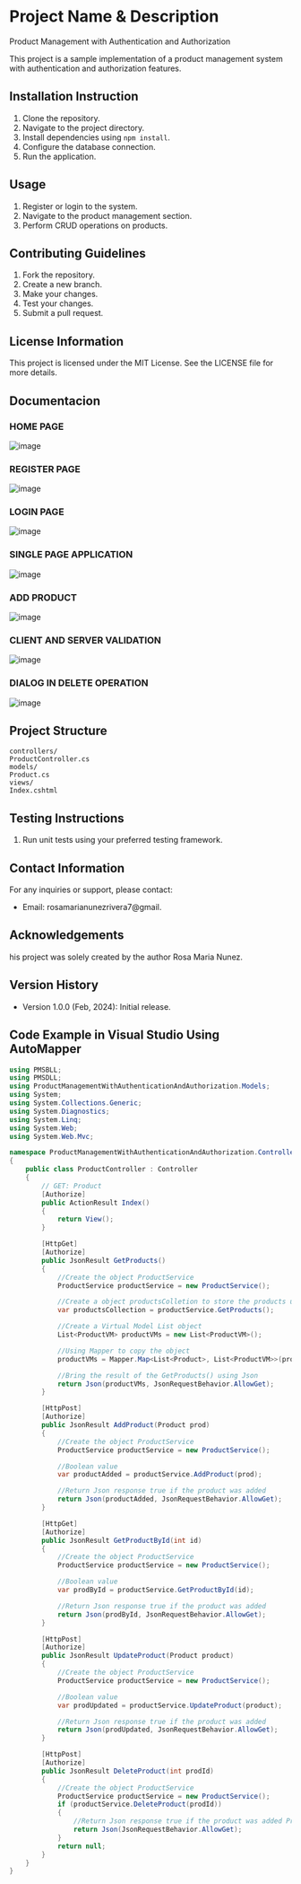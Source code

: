 # Project Name & Description
Product Management with Authentication and Authorization

This project is a sample implementation of a product management system with authentication and authorization features.

## Installation Instruction
1. Clone the repository.
2. Navigate to the project directory.
3. Install dependencies using `npm install`.
4. Configure the database connection.
5. Run the application.

## Usage
1. Register or login to the system.
2. Navigate to the product management section.
3. Perform CRUD operations on products.

## Contributing Guidelines
1. Fork the repository.
2. Create a new branch.
3. Make your changes.
4. Test your changes.
5. Submit a pull request.

## License Information
This project is licensed under the MIT License. See the LICENSE file for more details.

## Documentacion
### HOME PAGE
![image](https://github.com/RosaNunezRivera/product-management-with-authentication-and-authorization/assets/146019823/bca7bbe9-e0b7-4495-a6f1-425dee7dafb9)

### REGISTER PAGE
![image](https://github.com/RosaNunezRivera/product-management-with-authentication-and-authorization/assets/146019823/05b01958-9d90-46c3-8801-b293e248d3fb)

### LOGIN PAGE
![image](https://github.com/RosaNunezRivera/product-management-with-authentication-and-authorization/assets/146019823/7d42ee95-2641-41fb-95ad-d22759ef6994)

### SINGLE PAGE APPLICATION 
![image](https://github.com/RosaNunezRivera/product-management-with-authentication-and-authorization/assets/146019823/1124e711-186d-4b7c-afb9-23ef0b6cd813)

### ADD PRODUCT 
![image](https://github.com/RosaNunezRivera/product-management-with-authentication-and-authorization/assets/146019823/a3523769-a8be-4c0a-a037-55566b3c9e17)

### CLIENT AND SERVER VALIDATION 
![image](https://github.com/RosaNunezRivera/product-management-with-authentication-and-authorization/assets/146019823/bd9e0da0-0687-4853-971b-000145f0e46f)

### DIALOG IN DELETE OPERATION
![image](https://github.com/RosaNunezRivera/product-management-with-authentication-and-authorization/assets/146019823/23208c52-3753-4927-8b28-730af25a8499)

## Project Structure
```
controllers/
ProductController.cs
models/
Product.cs
views/
Index.cshtml
```

## Testing Instructions
1. Run unit tests using your preferred testing framework.

## Contact Information
For any inquiries or support, please contact:
- Email: rosamarianunezrivera7@gmail.

## Acknowledgements
his project was solely created by the author Rosa Maria Nunez.

## Version History
- Version 1.0.0 (Feb, 2024): Initial release.

## Code Example in Visual Studio Using AutoMapper
```csharp
using PMSBLL;
using PMSDLL;
using ProductManagementWithAuthenticationAndAuthorization.Models;
using System;
using System.Collections.Generic;
using System.Diagnostics;
using System.Linq;
using System.Web;
using System.Web.Mvc;

namespace ProductManagementWithAuthenticationAndAuthorization.Controllers
{
    public class ProductController : Controller
    {
        // GET: Product
        [Authorize]
        public ActionResult Index()
        {
            return View();
        }

        [HttpGet]
        [Authorize]
        public JsonResult GetProducts()
        {
            //Create the object ProductService
            ProductService productService = new ProductService();

            //Create a object productsColletion to store the products using product service and prodc repository
            var productsCollection = productService.GetProducts();

            //Create a Virtual Model List object
            List<ProductVM> productVMs = new List<ProductVM>();

            //Using Mapper to copy the object 
            productVMs = Mapper.Map<List<Product>, List<ProductVM>>(productsCollection);

            //Bring the result of the GetProducts() using Json 
            return Json(productVMs, JsonRequestBehavior.AllowGet);
        }

        [HttpPost]
        [Authorize]
        public JsonResult AddProduct(Product prod)
        {
            //Create the object ProductService
            ProductService productService = new ProductService();

            //Boolean value 
            var productAdded = productService.AddProduct(prod);

            //Return Json response true if the product was added 
            return Json(productAdded, JsonRequestBehavior.AllowGet);
        }

        [HttpGet]
        [Authorize]
        public JsonResult GetProductById(int id)
        {
            //Create the object ProductService
            ProductService productService = new ProductService();

            //Boolean value 
            var prodById = productService.GetProductById(id);

            //Return Json response true if the product was added 
            return Json(prodById, JsonRequestBehavior.AllowGet);
        }

        [HttpPost]
        [Authorize]
        public JsonResult UpdateProduct(Product product)
        {
            //Create the object ProductService
            ProductService productService = new ProductService();

            //Boolean value
            var prodUpdated = productService.UpdateProduct(product);

            //Return Json response true if the product was added 
            return Json(prodUpdated, JsonRequestBehavior.AllowGet);
        }

        [HttpPost]
        [Authorize]
        public JsonResult DeleteProduct(int prodId)
        {
            //Create the object ProductService
            ProductService productService = new ProductService();
            if (productService.DeleteProduct(prodId))
            {
                //Return Json response true if the product was added Produc
                return Json(JsonRequestBehavior.AllowGet);
            }
            return null;
        }
    }
}
```
